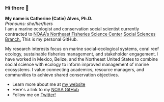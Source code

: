 ### Hi there 👋
**My name is Catherine (Catie) Alves, Ph.D.**  
*Pronouns: she/her/hers*  
I am a marine ecologist and conservation social scientist currently contracted to [NOAA's Northeast Fisheries Science Center](https://www.fisheries.noaa.gov/about/northeast-fisheries-science-center) [Social Sciences Branch.](https://www.fisheries.noaa.gov/contact-directory/social-sciences-branch) This is my personal GitHub.  

My research interests focus on marine social-ecological systems, coral reef ecology, sustainable fisheries management, and stakeholder engagement. I have worked in Mexico, Belize, and the Northeast United States to combine social science with ecology to inform improved management of marine ecosystems. I value connecting academics, resource managers, and communities to achieve shared conservation objectives.  

- Learn more about me at [my website](http://www.catherinelalves.com/)   
- Here's a link to my [NOAA GitHub](https://github.com/calves2)  
- Follow me on [Twitter!](https://twitter.com/calves06?lang=en)  
